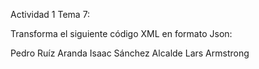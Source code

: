 Actividad 1 Tema 7:

Transforma el siguiente código XML en formato
Json:

<departamento>
    <trabajador>
        <nombre>Pedro</nombre>
        <apellidos>Ruíz Aranda</apellido>
    </trabajador>

   <trabajador> 
        <nombre>Isaac</nombre>
        <apellidos>Sánchez Alcalde</apellido>
    </trabajador>

   <trabajador>
        <nombre>Lars</nombre>
        <apellidos>Armstrong</apellido>
    </trabajador>
</departamento>